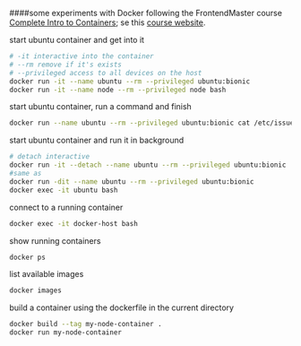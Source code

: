 
####some experiments with Docker following the FrontendMaster course [Complete Intro to Containers](https://frontendmasters.com/courses/complete-intro-containers); se this [course website](https://btholt.github.io/complete-intro-to-containers/intro).

start ubuntu container and get into it
```sh
# -it interactive into the container
# --rm remove if it's exists
# --privileged access to all devices on the host
docker run -it --name ubuntu --rm --privileged ubuntu:bionic
docker run -it --name node --rm --privileged node bash
```

start ubuntu container, run a command and finish
```sh
docker run --name ubuntu --rm --privileged ubuntu:bionic cat /etc/issue
```

start ubuntu container and run it in background
```sh
# detach interactive
docker run -it --detach --name ubuntu --rm --privileged ubuntu:bionic
#same as
docker run -dit --name ubuntu --rm --privileged ubuntu:bionic
docker exec -it ubuntu bash
```

    
connect to a running container
```sh
docker exec -it docker-host bash
```  

show running containers
```sh
docker ps
```  

list available images
```sh
docker images
```  

build a container using the dockerfile in the current directory
```sh
docker build --tag my-node-container .
docker run my-node-container
```  
    
   